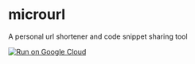 # microurl

A personal url shortener and code snippet sharing tool

[![Run on Google Cloud](https://storage.googleapis.com/cloudrun/button.svg)](https://console.cloud.google.comcloudshell/editor?shellonly=true&cloudshell_image=gcr.io/cloudrun/button&cloudshell_git_repo=https://github.com/thomasgassmann/microurl)
